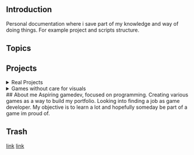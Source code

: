 ## Introduction
Personal documentation where i save part of my knowledge and way of doing things. For example project and scripts structure. 
## Topics

## Projects
<details>
 <summary>Real Projects</summary>
Projects being used by people. 
</details>

<details>
 <summary>Games without care for visuals</summary>
  Games without focus on visuals nor fun, having the objective of learning code and others.
  This games are not intended to be played.
</details>
## About me
Aspiring gamedev, focused on programming. 
Creating various games as a way to build my portfolio. 
Looking into finding a job as game developer.
My objective is to learn a lot and hopefully someday be part of a game im proud of. 


## Trash
[link](README.md)
[link](README.md)


